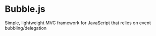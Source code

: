 Bubble.js
=========

Simple, lightweight MVC framework for JavaScript that relies on event bubbling/delegation